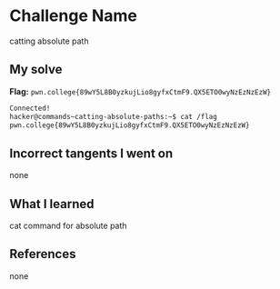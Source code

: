 # Challenge Name
catting absolute path

## My solve
**Flag:** `pwn.college{89wY5L8B0yzkujLio8gyfxCtmF9.QX5ETO0wyNzEzNzEzW}`

```bash
Connected!
hacker@commands~catting-absolute-paths:~$ cat /flag
pwn.college{89wY5L8B0yzkujLio8gyfxCtmF9.QX5ETO0wyNzEzNzEzW}
```
## Incorrect tangents I went on
none

## What I learned
cat command for absolute path


## References 
none
